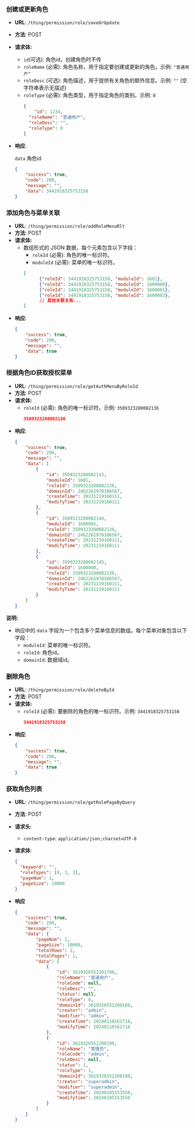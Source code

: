 ### 创建或更新角色

- **URL**: `/thing/permission/role/saveOrUpdate`

- **方法**: POST

- **请求体:**
  
  - `id`(可选): 角色id，创建角色时不传
  - `roleName` (必需): 角色名称，用于指定要创建或更新的角色。示例: `"普通用户"`
  - `roleDesc` (可选): 角色描述，用于提供有关角色的额外信息。示例: `""` (空字符串表示无描述)
  - `roleType` (必需): 角色类型，用于指定角色的类别。示例: `0`
    ```json
    {
        "id": 1234,
      "roleName": "普通用户",
      "roleDesc": "",
      "roleType": 0
    }
    ```
  
- **响应**:

  `data` 角色id

  ```json
  {
      "success": true,
      "code": 200,
      "message": "",
      "data": 3441918325753158
  }
  ```

### 添加角色与菜单关联

- **URL**: `/thing/permission/role/addRoleMenuRlt`
- **方法**: POST
- **请求体:**
  - 数组形式的 JSON 数据，每个元素包含以下字段：
    - `roleId` (必需): 角色的唯一标识符。
    - `moduleId` (必需): 菜单的唯一标识符。
    ```json
    [
          {"roleId": 3441918325753158, "moduleId": 1601},
          {"roleId": 3441918325753158, "moduleId": 1600000},
          {"roleId": 3441918325753158, "moduleId": 1600001},
          {"roleId": 3441918325753158, "moduleId": 1600002},
          // 其他关联关系...
    ]
    ```
- **响应**:
  ```json
  {
      "success": true,
      "code": 200,
      "message": "",
      "data": true
  }
  ```

### 根据角色ID获取授权菜单

- **URL**: `/thing/permission/role/getAuthMenuByRoleId`
- **方法**: POST
- **请求体:**
  - `roleId` (必需): 角色的唯一标识符。示例: `3509323280082136`
    ```json
    3509323280082136
    ```
- **响应**:
  ```json
  {
      "success": true,
      "code": 200,
      "message": "",
      "data": [
          {
              "id": 3509323280082143,
              "moduleId": 1601,
              "roleId": 3509323280082136,
              "domainId": 2462261978386567,
              "createTime": 20231219160111,
              "modifyTime": 20231219160111
          },
          {
              "id": 3509323280082144,
              "moduleId": 1600001,
              "roleId": 3509323280082136,
              "domainId": 2462261978386567,
              "createTime": 20231219160111,
              "modifyTime": 20231219160111
          },
          {
              "id": 3509323280082145,
              "moduleId": 1600000,
              "roleId": 3509323280082136,
              "domainId": 2462261978386567,
              "createTime": 20231219160111,
              "modifyTime": 20231219160111
          }
      ]
  }
  ```

**说明:**

- 响应中的 `data` 字段为一个包含多个菜单信息的数组。每个菜单对象包含以下字段：
  - `moduleId`: 菜单的唯一标识符。
  - `roleId`: 角色id。
  - `domainId`: 数据域id。

### 删除角色

- **URL**: `/thing/permission/role/deleteById`
- **方法**: POST
- **请求体:**
  - `roleId` (必需): 要删除的角色的唯一标识符。示例: `3441918325753158`
    ```json
    3441918325753158
    ```
- **响应**:
  ```json
  {
      "success": true,
      "code": 200,
      "message": "",
      "data": true
  }
  ```

### 获取角色列表

- **URL**: `/thing/permission/role/getRolePageByQuery`

- **方法**: POST

- **请求头**:
  
  - `content-type`: `application/json;charset=UTF-8`
  
- **请求体**:

  ```json
  {
    "keyword": "",
    "roleTypes": [0, 1, 3],
    "pageNum": 1,
    "pageSize": 10000
  }
  ```

- **响应**

  ```json
  {
      "success": true,
      "code": 200,
      "message": "",
      "data": {
          "pageNum": 1,
          "pageSize": 10000,
          "totalRows": 2,
          "totalPages": 1,
          "data": [
              {
                  "id": 3619326552201706,
                  "roleName": "普通用户",
                  "roleCode": null,
                  "roleDesc": "",
                  "status": null,
                  "roleType": 0,
                  "domainId": 3619326552200188,
                  "creator": "admin",
                  "modifier": "admin",
                  "createTime": 20240110161718,
                  "modifyTime": 20240110161718
              },
              {
                  "id": 3619326552200190,
                  "roleName": "管理员",
                  "roleCode": "admin",
                  "roleDesc": null,
                  "status": 1,
                  "roleType": 1,
                  "domainId": 3619326552200188,
                  "creator": "superadmin",
                  "modifier": "superadmin",
                  "createTime": 20240105153550,
                  "modifyTime": 20240105153550
              }
          ]
      }
  }
  ```

  

